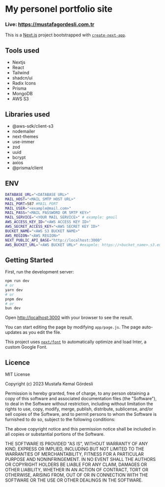# My personel portfolio site

### Live: https://mustafagordesli.com.tr

This is a [Next.js](https://nextjs.org/) project bootstrapped with [`create-next-app`](https://github.com/vercel/next.js/tree/canary/packages/create-next-app).

## Tools used

-   Nextjs
-   React
-   Tailwind
-   shadcn/ui
-   Radix Icons
-   Prisma
-   MongoDB
-   AWS S3

## Libraries used

-   @aws-sdk/client-s3
-   nodemailer
-   next-themes
-   use-immer
-   zod
-   uuid
-   bcrypt
-   axios
-   @prisma/client

## ENV

```bash
DATABASE_URL="<DATABASE URL>"
MAIL_HOST="<MAIL SMTP HOST URL>"
MAIL_PORT=587 #MAIL PORT
MAIL_USER="<example@mail.com>"
MAIL_PASS="<MAIL PASSWORD OR SMTP KEY>"
MAIL_SERVICE="<YOUR MAIL SERVICE>" # example: gmail
AWS_ACCESS_KEY_ID="<AWS ACCESS KEY ID>"
AWS_SECRET_ACCESS_KEY="<AWS SECRET KEY ID>"
BUCKET_NAME="<AWS S3 BUCKET NAME>"
AWS_REGION="<AWS REGION>"
NEXT_PUBLIC_API_BASE="http://localhost:3000"
AWS_BUCKET_URL="<AWS BUCKET URL>" #exapmle: https://<bucket_name>.s3.eu-central-1.amazonaws.com/
```

## Getting Started

First, run the development server:

```bash
npm run dev
# or
yarn dev
# or
pnpm dev
# or
bun dev
```

Open [http://localhost:3000](http://localhost:3000) with your browser to see the result.

You can start editing the page by modifying `app/page.js`. The page auto-updates as you edit the file.

This project uses [`next/font`](https://nextjs.org/docs/basic-features/font-optimization) to automatically optimize and load Inter, a custom Google Font.

## Licence

MIT License

Copyright (c) 2023 Mustafa Kemal Gördesli

Permission is hereby granted, free of charge, to any person obtaining a copy
of this software and associated documentation files (the "Software"), to deal
in the Software without restriction, including without limitation the rights
to use, copy, modify, merge, publish, distribute, sublicense, and/or sell
copies of the Software, and to permit persons to whom the Software is
furnished to do so, subject to the following conditions:

The above copyright notice and this permission notice shall be included in all
copies or substantial portions of the Software.

THE SOFTWARE IS PROVIDED "AS IS", WITHOUT WARRANTY OF ANY KIND, EXPRESS OR
IMPLIED, INCLUDING BUT NOT LIMITED TO THE WARRANTIES OF MERCHANTABILITY,
FITNESS FOR A PARTICULAR PURPOSE AND NONINFRINGEMENT. IN NO EVENT SHALL THE
AUTHORS OR COPYRIGHT HOLDERS BE LIABLE FOR ANY CLAIM, DAMAGES OR OTHER
LIABILITY, WHETHER IN AN ACTION OF CONTRACT, TORT OR OTHERWISE, ARISING FROM,
OUT OF OR IN CONNECTION WITH THE SOFTWARE OR THE USE OR OTHER DEALINGS IN THE
SOFTWARE.
